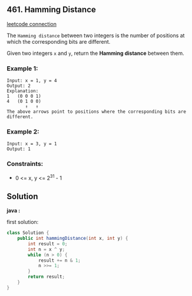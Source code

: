 ## 461. Hamming Distance

[leetcode connection](https://leetcode.com/problems/hamming-distance/)

The `Hamming distance` between two integers is the number of positions at which the corresponding bits are different.

Given two integers `x` and `y`, return the **Hamming distance** between them.

### Example 1:
```
Input: x = 1, y = 4
Output: 2
Explanation:
1   (0 0 0 1)
4   (0 1 0 0)
       ↑   ↑
The above arrows point to positions where the corresponding bits are different.
```

### Example 2:
```
Input: x = 3, y = 1
Output: 1
```

### Constraints:

* 0 <= x, y <= 2<sup>31</sup> - 1

## Solution

**java :**

first solution:
```java
class Solution {
    public int hammingDistance(int x, int y) {
        int result = 0;
        int n = x ^ y;
        while (n > 0) {
            result += n & 1;
            n >>= 1;
        }
        return result;
    }
}
```